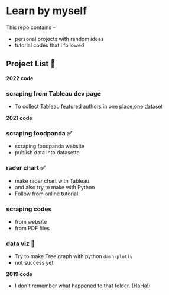 # Learn by myself 

This repo contains -
- personal projects with random ideas 
- tutorial codes that I followed

## Project List :blue_book:

**2022 code**
### scraping from Tableau dev page
  - To collect Tableau featured authors in one place,one dataset

**2021 code**
### scraping foodpanda :white_check_mark:
  - scraping foodpanda website 
  - publish data into datasette 

### rader chart :white_check_mark:
  - make rader chart with Tableau 
  - and also try to make with Python 
  - Follow from online tutorial

### scraping codes
  - from website
  - from PDF files

### data viz :triangular_flag_on_post:
  - Try to make Tree graph with python `dash-plotly`
  - not success yet 

**2019 code** 
- I don't remember what happened to that folder. (HaHa!)

